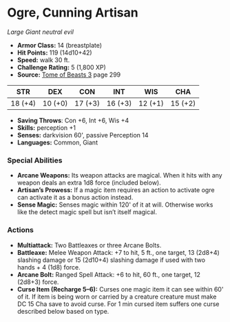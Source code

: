 # Ogre, Cunning Artisan

*Large* *Giant* *neutral evil*

- **Armor Class:** 14 (breastplate)
- **Hit Points:** 119 (14d10+42)
- **Speed:** walk 30 ft.
- **Challenge Rating:** 5 (1,800 XP)
- **Source:** [Tome of Beasts 3](https://koboldpress.com/kpstore/product/tome-of-beasts-3-for-5th-edition/) page 299

| STR | DEX | CON | INT | WIS | CHA |
| --- | --- | --- | --- | --- | --- |
| 18 (+4) | 10 (+0) | 17 (+3) | 16 (+3) | 12 (+1) | 15 (+2) |

- **Saving Throws**: Con +6, Int +6, Wis +4
- **Skills:** perception +1
- **Senses:** darkvision 60', passive Perception 14
- **Languages:** Common, Giant

### Special Abilities

- **Arcane Weapons:** Its weapon attacks are magical. When it hits with any weapon deals an extra 1d8 force (included below).
- **Artisan’s Prowess:** If a magic item requires an action to activate ogre can activate it as a bonus action instead.
- **Sense Magic:** Senses magic within 120' of it at will. Otherwise works like the detect magic spell but isn’t itself magical.

### Actions

- **Multiattack:** Two Battleaxes or three Arcane Bolts.
- **Battleaxe:** Melee Weapon Attack: +7 to hit, 5 ft., one target, 13 (2d8+4) slashing damage or 15 (2d10+4) slashing damage if used with two hands + 4 (1d8) force.
- **Arcane Bolt:** Ranged Spell Attack: +6 to hit, 60 ft., one target, 12 (2d8+3) force.
- **Curse Item (Recharge 5–6):** Curses one magic item it can see within 60' of it. If item is being worn or carried by a creature creature must make DC 15 Cha save to avoid curse. For 1 min cursed item suffers one curse described below based on type.


